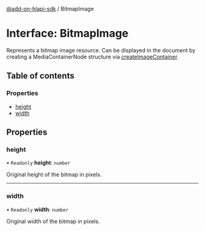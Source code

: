 [@add-on-hlapi-sdk](../overview.md) / BitmapImage

# Interface: BitmapImage

Represents a bitmap image resource. Can be displayed in the document by creating a MediaContainerNode structure via
[createImageContainer](../classes/Editor.md#createImageContainer).

## Table of contents

### Properties

- [height](BitmapImage.md#height)
- [width](BitmapImage.md#width)

## Properties

### height

• `Readonly` **height**: `number`

Original height of the bitmap in pixels.

___

### width

• `Readonly` **width**: `number`

Original width of the bitmap in pixels.
